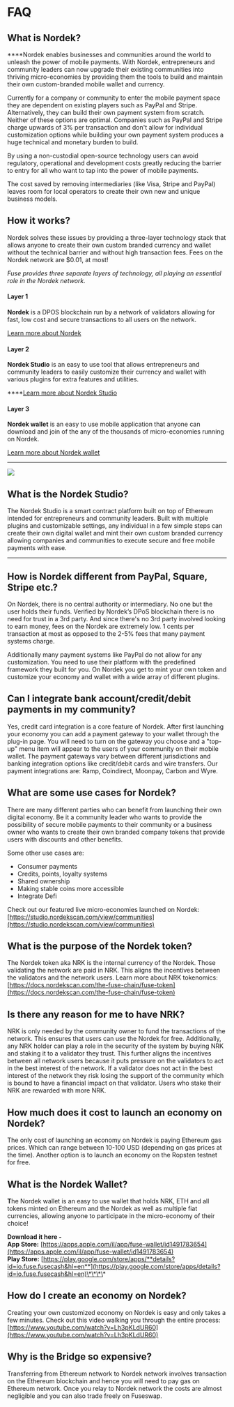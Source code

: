 # FAQ

## What is Nordek?

  
****Nordek enables businesses and communities around the world to unleash the power of mobile payments. With Nordek, entrepreneurs and community leaders can now upgrade their existing communities into thriving micro-economies by providing them the tools to build and maintain their own custom-branded mobile wallet and currency. 

Currently for a company or community to enter the mobile payment space they are dependent on existing players such as PayPal and Stripe. Alternatively, they can build their own payment system from scratch. Neither of these options are optimal. Companies such as PayPal and Stripe charge upwards of 3% per transaction and don't allow for individual customization options while building your own payment system produces a huge technical and monetary burden to build. 

By using a non-custodial open-source technology users can avoid regulatory, operational and development costs greatly reducing the barrier to entry for all who want to tap into the power of mobile payments. 

The cost saved by removing intermediaries \(like Visa, Stripe and PayPal\) leaves room for local operators to create their own new and unique business models.



## How it works? 

Nordek solves these issues by providing a three-layer technology stack that allows anyone to create their own custom branded currency and wallet without the technical barrier and without high transaction fees. Fees on the Nordek network are $0.01, at most!

_Fuse provides three separate layers of technology, all playing an essential role in the Nordek network._ 

#### **Layer 1**

**Nordek** is a DPOS blockchain run by a network of validators allowing for fast, low cost and secure transactions to all users on the network. 

[Learn more about Nordek](https://docs.nordekscan.com/become-a-validator/how-to-become-a-validator)

#### **Layer 2**

**Nordek Studio** is an easy to use tool that allows entrepreneurs and community leaders to easily customize their currency and wallet with various plugins for extra features and utilities.   
  
****[Learn more about Nordek Studio](https://docs.nordekscan.com/the-fuse-studio/overview)

#### **Layer 3**

**Nordek wallet** is an easy to use mobile application that anyone can download and join of the any of the thousands of micro-economies running on Nordek. 

[Learn more about Nordek wallet](https://docs.nordekscan.com/the-mobile-wallet/overview)  
****

![](../.gitbook/assets/stack-faq.jpg)

## **What is the Nordek Studio?**

The Nordek Studio is a smart contract platform built on top of Ethereum intended for entrepreneurs and community leaders. Built with multiple plugins and customizable settings, any individual in a few simple steps can create their own digital wallet and mint their own custom branded currency allowing companies and communities to execute secure and free mobile payments with ease.   
****

## **How is Nordek different from PayPal, Square, Stripe etc.?** 

On Nordek, there is no central authority or intermediary. No one but the user holds their funds. Verified by Nordek’s DPoS blockchain there is no need for trust in a 3rd party. And since there's no 3rd party involved looking to earn money, fees on the Nordek are extremely low. 1 cents per transaction at most as opposed to the 2-5% fees that many payment systems charge. 

Additionally many payment systems like PayPal do not allow for any customization. You need to use their platform with the predefined framework they built for you. On Nordek you get to mint your own token and customize your economy and wallet with a wide array of different plugins. 

## **Can I integrate bank account/credit/debit payments in my community?**

Yes, credit card integration is a core feature of Nordek. After first launching your economy you can add a payment gateway to your wallet through the plug-in page. You will need to turn on the gateway you choose and a "top-up" menu item will appear to the users of your community on their mobile wallet. The payment gateways vary between different jurisdictions and banking integration options like credit/debit cards and wire transfers. Our payment integrations are: Ramp, Coindirect, Moonpay, Carbon and Wyre.

## **What are some use cases for Nordek?** 

There are many different parties who can benefit from launching their own digital economy. Be it a community leader who wants to provide the possibility of secure mobile payments to their community or a business owner who wants to create their own branded company tokens that provide users with discounts and other benefits. 

Some other use cases are:

* Consumer payments
* Credits, points, loyalty systems
* Shared ownership
* Making stable coins more accessible
* Integrate Defi

Check out our featured live micro-economies launched on Nordek: [https://studio.nordekscan.com/view/communities](https://studio.nordekscan.com/view/communities)

## **What is the purpose of the Nordek token?** 

The Nordek token aka NRK is the internal currency of the Nordek.  Those validating the network are paid in NRK. This aligns the incentives between the validators and the network users. Learn more about NRK tokenomics: [https://docs.nordekscan.com/the-fuse-chain/fuse-token](https://docs.nordekscan.com/the-fuse-chain/fuse-token)

## **Is there any reason for me to have NRK?** 

NRK is only needed by the community owner to fund the transactions of the network. This ensures that users can use the Nordek for free. Additionally, any NRK holder can play a role in the security of the system by buying NRK and staking it to a validator they trust. This further aligns the incentives between all network users because it puts pressure on the validators to act in the best interest of the network. If a validator does not act in the best interest of the network they risk losing the support of the community which is bound to have a financial impact on that validator. Users who stake their NRK are rewarded with more NRK. 

## **How much does it cost to launch an economy on Nordek?**

The only cost of launching an economy on Nordek is paying Ethereum gas prices. Which can range between 10-100 USD \(depending on gas prices at the time\). Another option is to launch an economy on the Ropsten testnet for free. 

## **What is the Nordek Wallet?** 

**T**he Nordek wallet is an easy to use wallet that holds NRK, ETH and all tokens minted on Ethereum and the Nordek as well as multiple fiat currencies, allowing anyone to participate in the micro-economy of their choice!  
  
**Download it here -   
App Store:** [https://apps.apple.com/il/app/fuse-wallet/id1491783654](https://apps.apple.com/il/app/fuse-wallet/id1491783654)  
**Play Store:** [https://play.google.com/store/apps/**details?id=io.fuse.fusecash&hl=en**](https://play.google.com/store/apps/details?id=io.fuse.fusecash&hl=en)\*\*\*\*

## **How do I create an economy on Nordek?**

Creating your own customized economy on Nordek is easy and only takes a few minutes. Check out this video walking you through the entire process: [https://www.youtube.com/watch?v=Lh3pKLdUR60](https://www.youtube.com/watch?v=Lh3pKLdUR60)

## Why is the Bridge so expensive? 

Transferring from Ethereum network to Nordek network involves transaction on the Ethereum blockchain and hence you will need to pay gas on Ethereum network. Once you relay to Nordek network the costs are almost negligible and you can also trade freely on Fuseswap.

